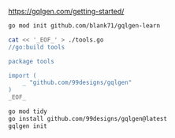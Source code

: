 https://gqlgen.com/getting-started/

```bash
go mod init github.com/blank71/gqlgen-learn
```

```bash
cat << '_EOF_' > ./tools.go
//go:build tools

package tools

import (
	_ "github.com/99designs/gqlgen"
)
_EOF_
```

```bash
go mod tidy
go install github.com/99designs/gqlgen@latest
gqlgen init
```
